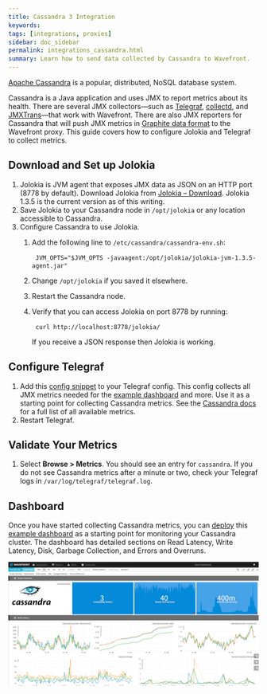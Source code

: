 ```yaml
---
title: Cassandra 3 Integration
keywords:
tags: [integrations, proxies]
sidebar: doc_sidebar
permalink: integrations_cassandra.html
summary: Learn how to send data collected by Cassandra to Wavefront.
---
```


[Apache Cassandra](http://cassandra.apache.org/) is a popular, distributed, NoSQL database system. 
 
Cassandra is a Java application and uses JMX to report metrics about its health. There are several JMX collectors&mdash;such as [Telegraf](integrations_telegraf), [collectd](https://github.com/collectd/collectd), and [JMXTrans](integrations_jmxtrans)&mdash;that work with Wavefront. There are also JMX reporters for Cassandra that will push JMX metrics in [Graphite data format](integrations_graphite) to the Wavefront proxy. This guide covers how to configure Jolokia and Telegraf to collect metrics.
 
## Download and Set up Jolokia

1. Jolokia is JVM agent that exposes JMX data as JSON on an HTTP port (8778 by default). Download Jolokia from [Jolokia – Download](https://jolokia.org/download.html). Jolokia 1.3.5 is the current version as of this writing.
1. Save Jolokia to your Cassandra node in `/opt/jolokia` or any location accessible to Cassandra.
1. Configure Cassandra to use Jolokia.
    1. Add the following line to `/etc/cassandra/cassandra-env.sh`:

            JVM_OPTS="$JVM_OPTS -javaagent:/opt/jolokia/jolokia-jvm-1.3.5-agent.jar"
    1. Change `/opt/jolokia` if you saved it elsewhere.
    1. Restart the Cassandra node.
    1. Verify that you can access Jolokia on port 8778 by running:

            curl http://localhost:8778/jolokia/

       If you receive a JSON response then Jolokia is working.

## Configure Telegraf

1. Add this [config snippet](https://raw.githubusercontent.com/wavefrontHQ/integrations/master/cassandra3/telegraf/10-cassandra.conf) to your Telegraf config. This config collects all JMX metrics needed for the [example dashboard](#dashboard) and more. Use it as a starting point for collecting Cassandra metrics. See the [Cassandra docs](https://wiki.apache.org/cassandra/Metrics) for a full list of all available metrics.
2. Restart Telegraf. 

## Validate Your Metrics
1. Select **Browse > Metrics**. You should see an entry for `cassandra`. If you do not see Cassandra metrics after a minute or two, check your Telegraf logs in `/var/log/telegraf/telegraf.log`.
 
## Dashboard
Once you have started collecting Cassandra metrics, you can [deploy](dashboards_managing#deploying-a-dashboard) this [example dashboard](https://raw.githubusercontent.com/wavefrontHQ/integrations/master/cassandra3/dashboards/cassandra-telegraf.json) as a starting point for monitoring your Cassandra cluster. The dashboard has detailed sections on Read Latency, Write Latency, Disk, Garbage Collection, and Errors and Overruns.

![cassandra db](images/db_cassandra.png)


